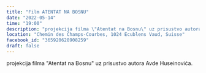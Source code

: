 ```yaml
---
title: "Film ATENTAT NA BOSNU"
date: "2022-05-14"
time: "19:00"
description: "projekcija filma \"Atentat na Bosnu\" uz prisustvo autora Avde Huseinovi\u0107a."
location: "Chemin des Champs-Courbes, 1024 Ecublens Vaud, Suisse"
facebook_id: "365920628908259"
draft: false
---
```


projekcija filma "Atentat na Bosnu" uz prisustvo autora Avde Huseinovića.